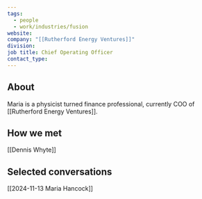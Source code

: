 ```yaml
---
tags:
  - people
  - work/industries/fusion
website: 
company: "[[Rutherford Energy Ventures]]"
division: 
job title: Chief Operating Officer
contact_type:
---
```

## About
Maria is a physicist turned finance professional, currently COO of [[Rutherford Energy Ventures]].

## How we met
[[Dennis Whyte]]

## Selected conversations
[[2024-11-13 Maria Hancock]]